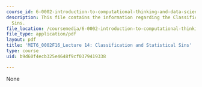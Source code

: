 ```yaml
---
course_id: 6-0002-introduction-to-computational-thinking-and-data-science-fall-2016
description: This file contains the information regarding the Classification and Statistical
  Sins.
file_location: /coursemedia/6-0002-introduction-to-computational-thinking-and-data-science-fall-2016/b9d60f4ecb325e4648f9cf0379419338_MIT6_0002F16_lec14.pdf
file_type: application/pdf
layout: pdf
title: 'MIT6_0002F16_Lecture 14: Classification and Statistical Sins'
type: course
uid: b9d60f4ecb325e4648f9cf0379419338

---
```

None